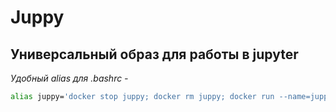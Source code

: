 # Juppy
## Универсальный образ для работы в jupyter
*Удобный alias для .bashrc -*

```bash
alias juppy='docker stop juppy; docker rm juppy; docker run --name=juppy -i -t -p 8888:8888 -v /home/$USER/Documents/Notebooks/:/opt/notebooks juppy /bin/bash -c "/opt/conda/bin/jupyter notebook --allow-root --notebook-dir=/opt/notebooks --ip=0.0.0.0 --port=8888 --no-browser"'
```